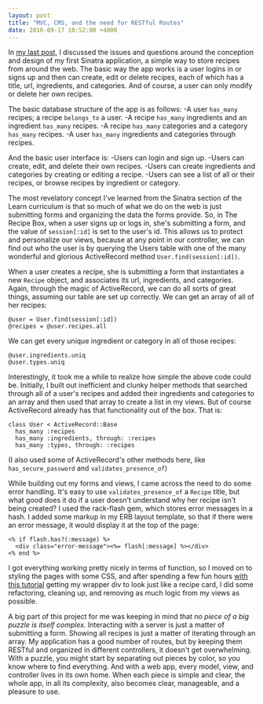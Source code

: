 ```yaml
---
layout: post
title: "MVC, CMS, and the need for RESTful Routes"
date: 2016-09-17 10:52:00 +4000
---
```


In [my last post](http://kromoser.github.io/2016/08/31/user_has_many_recipes_needs_a_way_to_store_them/), I discussed the issues and questions around the conception and design of my first Sinatra application, a simple way to store recipes from around the web. The basic way the app works is a user logins in or signs up and then can create, edit or delete recipes, each of which has a title, url, ingredients, and categories. And of course, a user can only modify or delete her own recipes.

The basic database structure of the app is as follows:
  -A user `has_many` recipes; a recipe `belongs_to` a user.
  -A recipe `has_many` ingredients and an ingredient `has_many` recipes.
  -A recipe `has_many` categories and a category `has_many` recipes.
  -A user `has_many` ingredients and categories through recipes.

And the basic user interface is:
  -Users can login and sign up.
  -Users can create, edit, and delete their own recipes.
  -Users can create ingredients and categories by creating or editing a recipe.
  -Users can see a list of all or their recipes, or browse recipes by ingredient or category.

The most revelatory concept I've learned from the Sinatra section of the Learn curriculum is that so much of what we do on the web is just submitting forms and organizing the data the forms provide. So, in The Recipe Box, when a user signs up or logs in, she's submitting a form, and the value of `session[:id]` is set to the user's id. This allows us to protect and personalize our views, because at any point in our controller, we can find out who the user is by querying the Users table with one of the many wonderful and glorious ActiveRecord method `User.find(session[:id])`.

When a user creates a recipe, she is submitting a form that instantiates a new `Recipe` object, and associates its url, ingredients, and categories. Again, through the magic of ActiveRecord, we can do all sorts of great things, assuming our table are set up correctly. We can get an array of all of her recipes:

````
@user = User.find(session[:id])
@recipes = @user.recipes.all
````
We can get every unique ingredient or category in all of those recipes:

````
@user.ingredients.uniq
@user.types.uniq
````
Interestingly, it took me a while to realize how simple the above code could be. Initially, I built out inefficient and clunky helper methods that searched through all of a user's recipes and added their ingredients and categories to an array and then used that array to create a list in my views. But of course ActiveRecord already has that functionality out of the box. That is:

````
class User < ActiveRecord::Base
  has_many :recipes
  has_many :ingredients, through: :recipes
  has_many :types, through: :recipes
````
(I also used some of ActiveRecord's other methods here, like `has_secure_password` and `validates_presence_of`)

While building out my forms and views, I came across the need to do some error handling. It's easy to use `validates_presence_of` a `Recipe` title, but what good does it do if a user doesn't understand why her recipe isn't being created? I used the rack-flash gem, which stores error messages in a hash. I added some markup in my ERB layout template, so that if there were an error message, it would display it at the top of the page:

````
<% if flash.has?(:message) %>
  <div class="error-message"><%= flash[:message] %></div>
<% end %>
````
I got everything working pretty nicely in terms of function, so I moved on to styling the pages with some CSS, and after spending a few fun hours [with this tutorial](https://css-tricks.com/better-tabs-with-round-out-borders/) getting my wrapper div to look just like a recipe card, I did some refactoring, cleaning up, and removing as much logic from my views as possible.

A big part of this project for me was keeping in mind that *no piece of a big puzzle is itself complex.* Interacting with a server is just a matter of submitting a form. Showing all recipes is just a matter of iterating through an array. My application has a good number of routes, but by keeping them RESTful and organized in different controllers, it doesn't get overwhelming. With a puzzle, you might start by separating out pieces by color, so you know where to find everything. And with a web app, every model, view, and controller lives in its own home. When each piece is simple and clear, the whole app, in all its complexity, also becomes clear, manageable, and a pleasure to use.


